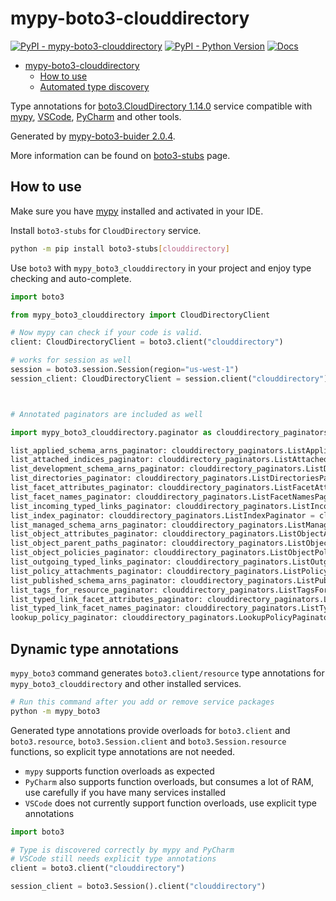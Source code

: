 # mypy-boto3-clouddirectory

[![PyPI - mypy-boto3-clouddirectory](https://img.shields.io/pypi/v/mypy-boto3-clouddirectory.svg?color=blue)](https://pypi.org/project/mypy-boto3-clouddirectory)
[![PyPI - Python Version](https://img.shields.io/pypi/pyversions/mypy-boto3-clouddirectory.svg?color=blue)](https://pypi.org/project/mypy-boto3-clouddirectory)
[![Docs](https://img.shields.io/readthedocs/mypy-boto3-builder.svg?color=blue)](https://mypy-boto3-builder.readthedocs.io/)

- [mypy-boto3-clouddirectory](#mypy-boto3-clouddirectory)
  - [How to use](#how-to-use)
  - [Automated type discovery](#automated-type-discovery)

Type annotations for
[boto3.CloudDirectory 1.14.0](https://boto3.amazonaws.com/v1/documentation/api/1.14.0/reference/services/clouddirectory.html#CloudDirectory) service
compatible with [mypy](https://github.com/python/mypy), [VSCode](https://code.visualstudio.com/),
[PyCharm](https://www.jetbrains.com/pycharm/) and other tools.

Generated by [mypy-boto3-buider 2.0.4](https://github.com/vemel/mypy_boto3_builder).

More information can be found on [boto3-stubs](https://pypi.org/project/boto3-stubs/) page.

## How to use

Make sure you have [mypy](https://github.com/python/mypy) installed and activated in your IDE.

Install `boto3-stubs` for `CloudDirectory` service.

```bash
python -m pip install boto3-stubs[clouddirectory]
```

Use `boto3` with `mypy_boto3_clouddirectory` in your project and enjoy type checking and auto-complete.

```python
import boto3

from mypy_boto3_clouddirectory import CloudDirectoryClient

# Now mypy can check if your code is valid.
client: CloudDirectoryClient = boto3.client("clouddirectory")

# works for session as well
session = boto3.session.Session(region="us-west-1")
session_client: CloudDirectoryClient = session.client("clouddirectory")



# Annotated paginators are included as well

import mypy_boto3_clouddirectory.paginator as clouddirectory_paginators

list_applied_schema_arns_paginator: clouddirectory_paginators.ListAppliedSchemaArnsPaginator = client.get_paginator("list_applied_schema_arns")
list_attached_indices_paginator: clouddirectory_paginators.ListAttachedIndicesPaginator = client.get_paginator("list_attached_indices")
list_development_schema_arns_paginator: clouddirectory_paginators.ListDevelopmentSchemaArnsPaginator = client.get_paginator("list_development_schema_arns")
list_directories_paginator: clouddirectory_paginators.ListDirectoriesPaginator = client.get_paginator("list_directories")
list_facet_attributes_paginator: clouddirectory_paginators.ListFacetAttributesPaginator = client.get_paginator("list_facet_attributes")
list_facet_names_paginator: clouddirectory_paginators.ListFacetNamesPaginator = client.get_paginator("list_facet_names")
list_incoming_typed_links_paginator: clouddirectory_paginators.ListIncomingTypedLinksPaginator = client.get_paginator("list_incoming_typed_links")
list_index_paginator: clouddirectory_paginators.ListIndexPaginator = client.get_paginator("list_index")
list_managed_schema_arns_paginator: clouddirectory_paginators.ListManagedSchemaArnsPaginator = client.get_paginator("list_managed_schema_arns")
list_object_attributes_paginator: clouddirectory_paginators.ListObjectAttributesPaginator = client.get_paginator("list_object_attributes")
list_object_parent_paths_paginator: clouddirectory_paginators.ListObjectParentPathsPaginator = client.get_paginator("list_object_parent_paths")
list_object_policies_paginator: clouddirectory_paginators.ListObjectPoliciesPaginator = client.get_paginator("list_object_policies")
list_outgoing_typed_links_paginator: clouddirectory_paginators.ListOutgoingTypedLinksPaginator = client.get_paginator("list_outgoing_typed_links")
list_policy_attachments_paginator: clouddirectory_paginators.ListPolicyAttachmentsPaginator = client.get_paginator("list_policy_attachments")
list_published_schema_arns_paginator: clouddirectory_paginators.ListPublishedSchemaArnsPaginator = client.get_paginator("list_published_schema_arns")
list_tags_for_resource_paginator: clouddirectory_paginators.ListTagsForResourcePaginator = client.get_paginator("list_tags_for_resource")
list_typed_link_facet_attributes_paginator: clouddirectory_paginators.ListTypedLinkFacetAttributesPaginator = client.get_paginator("list_typed_link_facet_attributes")
list_typed_link_facet_names_paginator: clouddirectory_paginators.ListTypedLinkFacetNamesPaginator = client.get_paginator("list_typed_link_facet_names")
lookup_policy_paginator: clouddirectory_paginators.LookupPolicyPaginator = client.get_paginator("lookup_policy")
```

## Dynamic type annotations

`mypy_boto3` command generates `boto3.client/resource` type annotations for
`mypy_boto3_clouddirectory` and other installed services.

```bash
# Run this command after you add or remove service packages
python -m mypy_boto3
```

Generated type annotations provide overloads for `boto3.client` and `boto3.resource`,
`boto3.Session.client` and `boto3.Session.resource` functions,
so explicit type annotations are not needed.

- `mypy` supports function overloads as expected
- `PyCharm` also supports function overloads, but consumes a lot of RAM, use carefully if you have many services installed
- `VSCode` does not currently support function overloads, use explicit type annotations

```python
import boto3

# Type is discovered correctly by mypy and PyCharm
# VSCode still needs explicit type annotations
client = boto3.client("clouddirectory")

session_client = boto3.Session().client("clouddirectory")
```